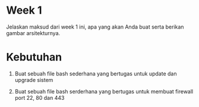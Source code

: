 # Week 1
Jelaskan maksud dari week 1 ini, apa yang akan Anda buat serta berikan gambar arsitekturnya.

# Kebutuhan

1. Buat sebuah file bash sederhana yang bertugas untuk update dan upgrade sistem


2. Buat sebuah file bash serderhana yang bertugas untuk membuat firewall port 22, 80 dan 443
